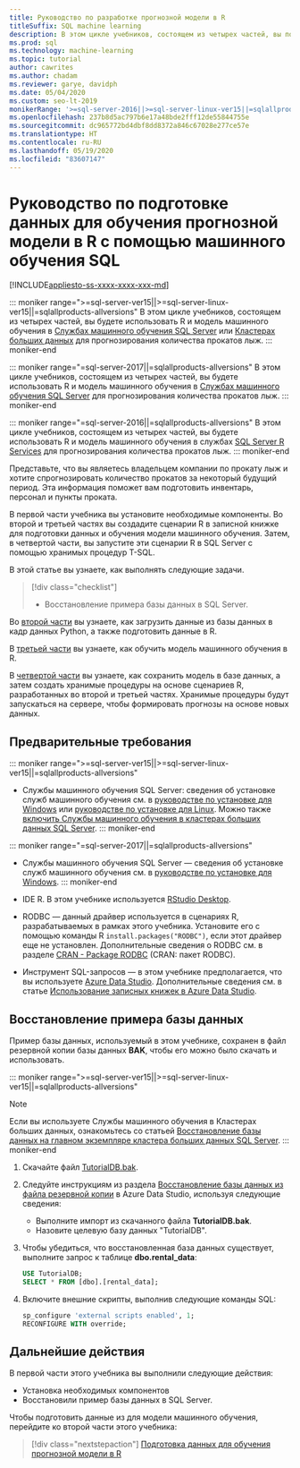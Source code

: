 ```yaml
---
title: Руководство по разработке прогнозной модели в R
titleSuffix: SQL machine learning
description: В этом цикле учебников, состоящем из четырех частей, вы подготовите данные для обучения прогнозной модели в R с помощью машинного обучения SQL.
ms.prod: sql
ms.technology: machine-learning
ms.topic: tutorial
author: cawrites
ms.author: chadam
ms.reviewer: garye, davidph
ms.date: 05/04/2020
ms.custom: seo-lt-2019
monikerRange: '>=sql-server-2016||>=sql-server-linux-ver15||=sqlallproducts-allversions'
ms.openlocfilehash: 237b8d5ac797b6e17a48bde2fff12de55844755e
ms.sourcegitcommit: dc965772bd4dbf8dd8372a846c67028e277ce57e
ms.translationtype: HT
ms.contentlocale: ru-RU
ms.lasthandoff: 05/19/2020
ms.locfileid: "83607147"
---
```

# <a name="tutorial-prepare-data-to-train-a-predictive-model-in-r-with-sql-machine-learning"></a>Руководство по подготовке данных для обучения прогнозной модели в R с помощью машинного обучения SQL

[!INCLUDE[appliesto-ss-xxxx-xxxx-xxx-md](../../includes/appliesto-ss-xxxx-xxxx-xxx-md.md)]

::: moniker range=">=sql-server-ver15||>=sql-server-linux-ver15||=sqlallproducts-allversions"
В этом цикле учебников, состоящем из четырех частей, вы будете использовать R и модель машинного обучения в [Службах машинного обучения SQL Server](../sql-server-machine-learning-services.md) или [Кластерах больших данных](../../big-data-cluster/machine-learning-services.md) для прогнозирования количества прокатов лыж.
::: moniker-end

::: moniker range="=sql-server-2017||=sqlallproducts-allversions"
В этом цикле учебников, состоящем из четырех частей, вы будете использовать R и модель машинного обучения в [Службах машинного обучения SQL Server](../sql-server-machine-learning-services.md) для прогнозирования количества прокатов лыж.
::: moniker-end

::: moniker range="=sql-server-2016||=sqlallproducts-allversions"
В этом цикле учебников, состоящем из четырех частей, вы будете использовать R и модель машинного обучения в службах [SQL Server R Services](../r/sql-server-r-services.md) для прогнозирования количества прокатов лыж.
::: moniker-end

Представьте, что вы являетесь владельцем компании по прокату лыж и хотите спрогнозировать количество прокатов за некоторый будущий период. Эта информация поможет вам подготовить инвентарь, персонал и пункты проката.

В первой части учебника вы установите необходимые компоненты. Во второй и третьей частях вы создадите сценарии R в записной книжке для подготовки данных и обучения модели машинного обучения. Затем, в четвертой части, вы запустите эти сценарии R в SQL Server с помощью хранимых процедур T-SQL.

В этой статье вы узнаете, как выполнять следующие задачи.

> [!div class="checklist"]
> * Восстановление примера базы данных в SQL Server. 

Во [второй части](r-predictive-model-prepare-data.md) вы узнаете, как загрузить данные из базы данных в кадр данных Python, а также подготовить данные в R.

В [третьей части](r-predictive-model-train.md) вы узнаете, как обучить модель машинного обучения в R.

В [четвертой части](r-predictive-model-deploy.md) вы узнаете, как сохранить модель в базе данных, а затем создать хранимые процедуры на основе сценариев R, разработанных во второй и третьей частях. Хранимые процедуры будут запускаться на сервере, чтобы формировать прогнозы на основе новых данных.

## <a name="prerequisites"></a>Предварительные требования

::: moniker range=">=sql-server-ver15||>=sql-server-linux-ver15||=sqlallproducts-allversions"
* Службы машинного обучения SQL Server: сведения об установке служб машинного обучения см. в [руководстве по установке для Windows](../install/sql-machine-learning-services-windows-install.md) или [руководстве по установке для Linux](../../linux/sql-server-linux-setup-machine-learning.md?toc=%2Fsql%2Fmachine-learning%2Ftoc.json). Можно также [включить Службы машинного обучения в кластерах больших данных SQL Server](../../big-data-cluster/machine-learning-services.md).
::: moniker-end

::: moniker range="=sql-server-2017||=sqlallproducts-allversions"
* Службы машинного обучения SQL Server — сведения об установке служб машинного обучения см. в [руководстве по установке для Windows](../install/sql-machine-learning-services-windows-install.md). 
::: moniker-end

* IDE R. В этом учебнике используется [RStudio Desktop](https://www.rstudio.com/products/rstudio/download/).

* RODBC — данный драйвер используется в сценариях R, разрабатываемых в рамках этого учебника. Установите его с помощью команды R `install.packages("RODBC")`, если этот драйвер еще не установлен. Дополнительные сведения о RODBC см. в разделе [CRAN - Package RODBC](https://CRAN.R-project.org/package=RODBC) (CRAN: пакет RODBC).

* Инструмент SQL-запросов — в этом учебнике предполагается, что вы используете [Azure Data Studio](../../azure-data-studio/what-is.md). Дополнительные сведения см. в статье [Использование записных книжек в Azure Data Studio](../../azure-data-studio/sql-notebooks.md).

## <a name="restore-the-sample-database"></a>Восстановление примера базы данных

Пример базы данных, используемый в этом учебнике, сохранен в файл резервной копии базы данных **BAK**, чтобы его можно было скачать и использовать.

::: moniker range=">=sql-server-ver15||>=sql-server-linux-ver15||=sqlallproducts-allversions"
> [!NOTE]
> Если вы используете Службы машинного обучения в Кластерах больших данных, ознакомьтесь со статьей [Восстановление базы данных на главном экземпляре кластера больших данных SQL Server](../../big-data-cluster/data-ingestion-restore-database.md).
::: moniker-end

1. Скачайте файл [TutorialDB.bak](https://sqlchoice.blob.core.windows.net/sqlchoice/static/TutorialDB.bak).

1. Следуйте инструкциям из раздела [Восстановление базы данных из файла резервной копии](../../azure-data-studio/tutorial-backup-restore-sql-server.md#restore-a-database-from-a-backup-file) в Azure Data Studio, используя следующие сведения:

   * Выполните импорт из скачанного файла **TutorialDB.bak**.
   * Назовите целевую базу данных "TutorialDB".

1. Чтобы убедиться, что восстановленная база данных существует, выполните запрос к таблице **dbo.rental_data**:

   ```sql
   USE TutorialDB;
   SELECT * FROM [dbo].[rental_data];
   ```

1. Включите внешние скрипты, выполнив следующие команды SQL:

    ```sql
    sp_configure 'external scripts enabled', 1;
    RECONFIGURE WITH override;
    ```

## <a name="next-steps"></a>Дальнейшие действия

В первой части этого учебника вы выполнили следующие действия:

* Установка необходимых компонентов
* Восстановили пример базы данных в SQL Server.

Чтобы подготовить данные из для модели машинного обучения, перейдите ко второй части этого учебника:

> [!div class="nextstepaction"]
> [Подготовка данных для обучения прогнозной модели в R](r-predictive-model-prepare-data.md)
